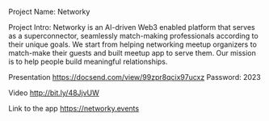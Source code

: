 Project Name: Networky

Project Intro:
Networky is an AI-driven Web3 enabled platform that serves as a superconnector, seamlessly match-making professionals according to their unique goals. We start from helping networking meetup organizers to match-make their guests and built meetup app to serve them. Our mission is to help people build meaningful relationships.

Presentation
https://docsend.com/view/99zpr8qcix97ucxz
Password: 2023

Video
http://bit.ly/48JjvUW

Link to the app
https://networky.events

